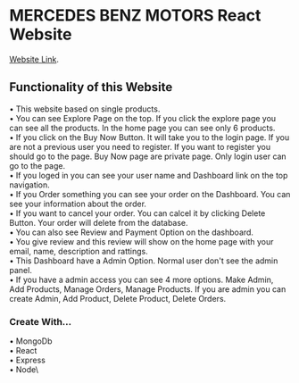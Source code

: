 # MERCEDES BENZ MOTORS React Website

[Website Link](https://mercedes-benz-2915c.web.app/).

## Functionality of this Website

• This website based on single products. \
• You can see Explore Page on the top. If you click the explore page you can see all the products. In the home page you can see only 6 products.\
• If you click on the Buy Now Button. It will take you to the login page. If you are not a previous user you need to register. If you want to register you should go to the page. Buy Now page are private page. Only login user can go to the page.\
• If you loged in you can see your user name and Dashboard link on the top navigation.\
• If you Order something you can see your order on the Dashboard. You can see your information about the order.\
• If you want to cancel your order. You can calcel it by clicking Delete Button. Your order will delete from the database.\
• You can also see Review and Payment Option on the dashboard.\
• You give review and this review will show on the home page with your email, name, description and rattings.\
• This Dashboard have a Admin Option. Normal user don't see the admin panel. \
• If you have a admin access you can see 4 more options. Make Admin, Add Products, Manage Orders, Manage Products. If you are admin you can create Admin, Add Product, Delete Product, Delete Orders.

###  Create With...
• MongoDb\
• React\
• Express\
• Node\
